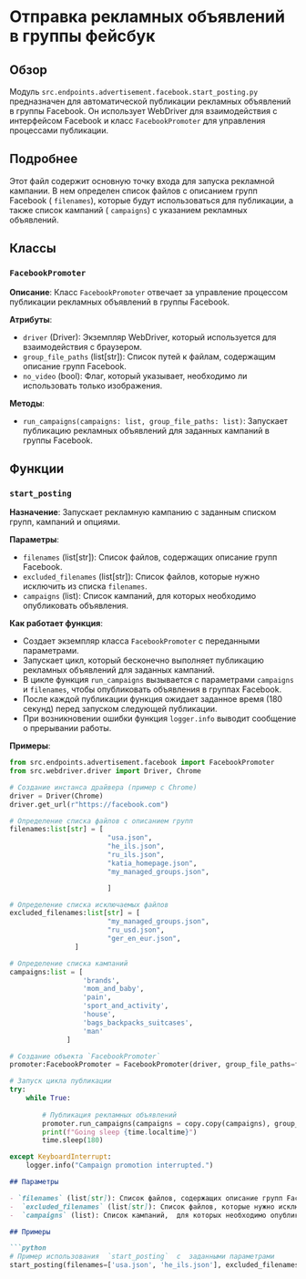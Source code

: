 # Отправка рекламных объявлений в группы фейсбук

## Обзор

Модуль `src.endpoints.advertisement.facebook.start_posting.py`  предназначен для автоматической публикации рекламных объявлений в группы Facebook.  Он использует WebDriver для взаимодействия с интерфейсом Facebook и  класс `FacebookPromoter` для управления процессами публикации. 

## Подробнее

Этот файл содержит основную точку входа для запуска рекламной кампании.  В нем определен список файлов с описанием групп Facebook ( `filenames`),  которые будут использоваться для публикации,  а также список кампаний ( `campaigns`) с  указанием рекламных объявлений.

## Классы 

### `FacebookPromoter`

**Описание**:  Класс `FacebookPromoter`  отвечает за управление процессом публикации рекламных объявлений в группы Facebook.  

**Атрибуты**: 

-  `driver` (Driver):  Экземпляр WebDriver, который используется для взаимодействия с браузером.
-  `group_file_paths` (list[str]):  Список путей к файлам, содержащим описание групп Facebook.
-  `no_video` (bool): Флаг, который указывает,  необходимо ли использовать только изображения. 
    
**Методы**:

-  `run_campaigns(campaigns: list, group_file_paths: list)`:  Запускает публикацию рекламных объявлений для заданных кампаний в группы Facebook.

## Функции 

### `start_posting`

**Назначение**: Запускает рекламную кампанию с заданным списком групп, кампаний и опциями.

**Параметры**:

-  `filenames` (list[str]): Список файлов, содержащих описание групп Facebook.
-  `excluded_filenames` (list[str]): Список файлов, которые нужно исключить из списка `filenames`.
-  `campaigns` (list): Список кампаний,  для которых необходимо опубликовать объявления.

**Как работает функция**:

-  Создает экземпляр класса `FacebookPromoter` с переданными параметрами.
-  Запускает цикл, который бесконечно выполняет публикацию рекламных объявлений для заданных кампаний.
-  В цикле функция `run_campaigns`  вызывается с параметрами `campaigns` и `filenames`, чтобы опубликовать объявления в группах Facebook.
-  После каждой публикации функция ожидает заданное время (180 секунд) перед запуском следующей публикации.
-  При возникновении ошибки функция `logger.info` выводит сообщение о прерывании работы.

**Примеры**:

```python
from src.endpoints.advertisement.facebook import FacebookPromoter
from src.webdriver.driver import Driver, Chrome

# Создание инстанса драйвера (пример с Chrome)
driver = Driver(Chrome)
driver.get_url(r"https://facebook.com")

# Определение списка файлов с описанием групп
filenames:list[str] = [
                        "usa.json",
                        "he_ils.json",
                        "ru_ils.json",
                        "katia_homepage.json",
                        "my_managed_groups.json",

                        ]

# Определение списка исключаемых файлов
excluded_filenames:list[str] = [
                        "my_managed_groups.json",                        
                        "ru_usd.json",
                        "ger_en_eur.json",  
                ]

# Определение списка кампаний
campaigns:list = [
                  'brands',
                  'mom_and_baby',
                  'pain',
                  'sport_and_activity',
                  'house',
                  'bags_backpacks_suitcases',
                  'man'
              ]

# Создание объекта `FacebookPromoter`
promoter:FacebookPromoter = FacebookPromoter(driver, group_file_paths=filenames, no_video = True)

# Запуск цикла публикации
try:
    while True:
        
        # Публикация рекламных объявлений
        promoter.run_campaigns(campaigns = copy.copy(campaigns), group_file_paths = filenames)
        print(f"Going sleep {time.localtime}")
        time.sleep(180)

except KeyboardInterrupt:
    logger.info("Campaign promotion interrupted.")

```
```markdown
## Параметры

- `filenames` (list[str]): Список файлов, содержащих описание групп Facebook. Файлы должны быть в формате JSON и содержать информацию о группе,  например, ID группы,  название группы и т.д.
-  `excluded_filenames` (list[str]): Список файлов, которые нужно исключить из списка `filenames`.
-  `campaigns` (list): Список кампаний,  для которых необходимо опубликовать объявления.  Каждая кампания должна быть представлена  именем,  которое соответствует названию папки с рекламными материалами (изображения, видео и т. д.).

## Примеры 

```python
# Пример использования  `start_posting`  с  заданными параметрами
start_posting(filenames=['usa.json', 'he_ils.json'], excluded_filenames=[], campaigns=['brands', 'mom_and_baby'])
```